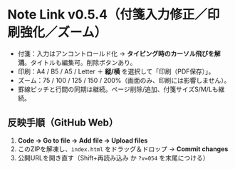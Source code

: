 # Note Link v0.5.4（付箋入力修正／印刷強化／ズーム）
- 付箋：入力はアンコントロールド化 → **タイピング時のカーソル飛びを解消**。タイトルも編集可。削除ボタンあり。
- 印刷：A4 / B5 / A5 / Letter ＋ **縦/横** を選択して「印刷（PDF保存）」。
- ズーム：75 / 100 / 125 / 150 / 200%（画面のみ、印刷には影響しません）。
- 罫線ピッチと行間の同期は継続。ページ削除/追加、付箋サイズS/M/Lも継続。

## 反映手順（GitHub Web）
1. **Code → Go to file → Add file → Upload files**
2. このZIPを解凍し、`index.html` をドラッグ＆ドロップ → **Commit changes**
3. 公開URLを開き直す（Shift+再読み込み か `?v=054` を末尾につける）
